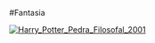 #Fantasia

[![Harry_Potter_Pedra_Filosofal_2001](https://i.im.ge/2023/10/05/Nv7jpa.Harry-Potter-Pedra-Filosofal-2001.jpg)](https://im.ge/i/Nv7jpa)
